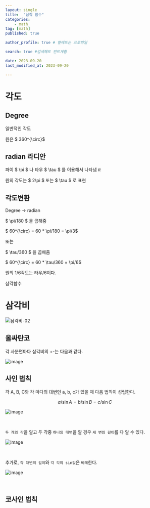 ```yaml
---
layout: single
title:  "삼각 함수"
categories: 
    - math
tag: [math]
published: true

author_profile: true # 옆에뜨는 프로파일

search: true #검색해도 안뜨게함

date: 2023-09-20
last_modified_at: 2023-09-20

---
```


# 각도

## Degree

일반적인 각도

원은 $ 360^{\circ}$

## radian 라디안

파이 $ \pi $ 나 타우 $ \tau $ 를 이용해서 나타냄
$\pi$

원의 각도는 $ 2\pi $ 또는 $ \tau $ 로 표현 

## 각도변환

Degree -> radian

$ \pi/180 $ 을 곱해줌

$ 60^{\circ} = 60 *  \pi/180 = \pi/3$

또는

$ \tau/360 $ 을 곱해줌

$ 60^{\circ} = 60 *  \tau/360 = \pi/6$

원의 1/6각도는 타우/6이다.

 삼각함수


# 삼각비

![삼각비-02](https://github.com/novicehog/comments/assets/131991619/7c697317-1dc2-4b71-8e00-3f5628e7bf78)

  
## 올싸탄코
각 사분면마다 삼각비의 +-는 다음과 같다.

![image](https://github.com/novicehog/comments/assets/131991619/9c55e282-03f5-47ff-82ab-aa7c4c16871d)



## 사인 법칙

각 A, B, C와 
각 마다의 대변인 a, b, c가 있을 때 다음 법칙이 성립한다.

$$
a/\sin A = b/\sin B = c/\sin C 
$$

![image](https://github.com/novicehog/comments/assets/131991619/4ea46df8-fd17-4efb-9000-9d7bb6ff77e4)

<br>

`두 개의 각`을 알고 두 각중 `하나의 대변`을 알 경우 `세 변의 길이`를 다 알 수 있다.

![image](https://github.com/novicehog/comments/assets/131991619/937e2358-26cc-4127-b188-594dd2d6fc34)


<br>

추가로, `각 대변의 길이`와 `각 각의 sin값`은 `비례`한다.

![image](https://github.com/novicehog/comments/assets/131991619/9e26cf04-dfac-4140-8d81-2f5051a32c0c)

<br>

## 코사인 법칙


